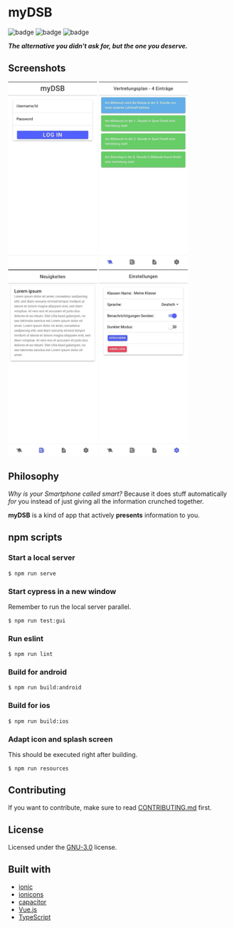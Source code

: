 # myDSB

![badge](https://img.shields.io/github/license/Tch1b0/myDSB?style=flat) ![badge](https://img.shields.io/github/issues/Tch1b0/myDSB?style=flat) ![badge](https://img.shields.io/github/workflow/status/tch1b0/myDSB/e2e-test?style=flat&label=e2e+tests)

**_The alternative you didn't ask for, but the one you deserve._**

## Screenshots

<img src="./demo/myDSB_login.jpg" width="200"> <img src="./demo/myDSB_timetable.jpg" width="200"> <img src="./demo/myDSB_news.jpg" width="200"> <img src="./demo/myDSB_settings.jpg" width="200">

## Philosophy

_Why is your Smartphone called smart?_
Because it does stuff automatically _for_ you instead of just giving all the information crunched together.

**myDSB** is a kind of app that actively **presents** information to you.

## npm scripts

### Start a local server

```
$ npm run serve
```

### Start cypress in a new window

Remember to run the local server parallel.

```
$ npm run test:gui
```

### Run eslint

```
$ npm run lint
```

### Build for android

```
$ npm run build:android
```

### Build for ios

```
$ npm run build:ios
```

### Adapt icon and splash screen

This should be executed right after building.

```
$ npm run resources
```

## Contributing

If you want to contribute, make sure to read [CONTRIBUTING.md](./CONTRIBUTING.md) first.

## License

Licensed under the [GNU-3.0](https://www.gnu.org/licenses/gpl-3.0.en.html) license.

## Built with

-   [ionic](https://ionic.io/)
-   [ionicons](https://github.com/ionic-team/ionicons)
-   [capacitor](https://capacitorjs.com/)
-   [Vue.js](https://vuejs.org/)
-   [TypeScript](https://www.typescriptlang.org/)
